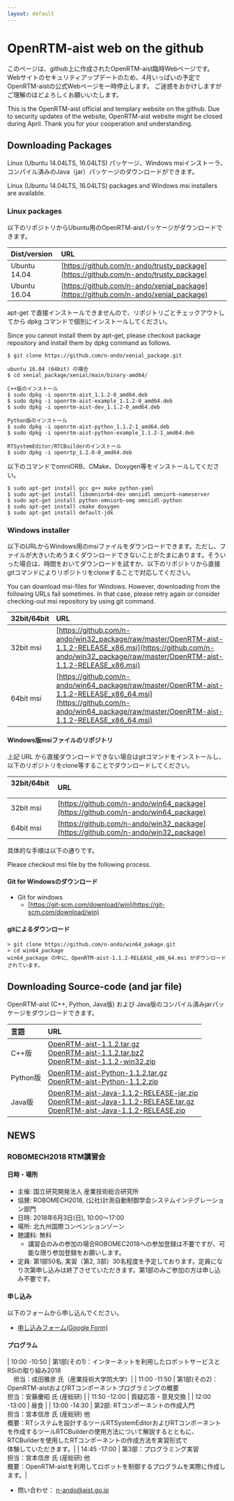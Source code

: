 ```yaml
---
layout: default
---
```


# OpenRTM-aist web on the github

このページは、github上に作成されたOpenRTM-aist臨時Webページです。
Webサイトのセキュリティアップデートのため、4月いっぱいの予定でOpenRTM-aistの公式Webページを一時停止します。
ご迷惑をおかけしますがご理解のほどよろしくお願いいたします。

This is the OpenRTM-aist official and templary website on the github.
Due to security updates of the website, OpenRTM-aist website might be closed during April.
Thank you for your cooperation and understanding.

## Downloading Packages
Linux (Ubuntu 14.04LTS, 16.04LTS) パッケージ、Windows msiインストーラ、コンパイル済みのJava（jar）パッケージのダウンロードができます。

Linux (Ubuntu 14.04LTS, 16.04LTS) packages and Windows msi installers are available.

### Linux packages

以下のリポジトリからUbuntu用のOpenRTM-aistパッケージがダウンロードできます。

| Dist/version  | URL                                      |
|:--------------|:-----------------------------------------| 
| Ubuntu 14.04  | [https://github.com/n-ando/trusty_package](https://github.com/n-ando/trusty_package) |
| Ubuntu 16.04  | [https://github.com/n-ando/xenial_package](https://github.com/n-ando/xenial_package) |


apt-get で直接インストールできませんので、リポジトリごとチェックアウトしてから dpkg コマンドで個別にインストールしてください。

Since you cannot install them by apt-get, please checkout package repository and install them by dpkg command as follows.


```shell
$ git clone https://github.com/n-ando/xenial_package.git

ubuntu 16.04 (64bit) の場合
$ cd xenial_package/xenial/main/binary-amd64/

C++版のインストール
$ sudo dpkg -i openrtm-aist_1.1.2-0_amd64.deb
$ sudo dpkg -i openrtm-aist-example_1.1.2-0_amd64.deb
$ sudo dpkg -i openrtm-aist-dev_1.1.2-0_amd64.deb

Python版のインストール
$ sudo dpkg -i openrtm-aist-python_1.1.2-1_amd64.deb
$ sudo dpkg -i openrtm-aist-python-example_1.1.2-1_amd64.deb

RTSystemEditor/RTCBuilderのインストール
$ sudo dpkg -i openrtp_1.2.0-0_amd64.deb
```

以下のコマンドでomniORB、CMake、Doxygen等をインストールしてください。

```shell
$ sudo apt-get install gcc g++ make python-yaml
$ sudo apt-get install libomniorb4-dev omniidl omniorb-nameserver
$ sudo apt-get install python-omniorb-omg omniidl-python
$ sudo apt-get install cmake doxygen
$ sudo apt-get install default-jdk
```

### Windows installer

以下のURLからWindows用のmsiファイルをダウンロードできます。ただし、ファイルが大きいためうまくダウンロードできないことがたまにあります。そういった場合は、時間をおいてダウンロードを試すか、以下のリポジトリから直接gitコマンドによりリポジトリをcloneすることで対応してください。

You can download msi-files for Windows. However, downloading from the following URLs fail sometimes. In that case, please retry again or consider checking-out msi repository by using git command.

| 32bit/64bit   | URL                                      |
|:--------------|:-----------------------------------------| 
| 32bit msi     | [https://github.com/n-ando/win32_package/raw/master/OpenRTM-aist-1.1.2-RELEASE_x86.msi](https://github.com/n-ando/win32_package/raw/master/OpenRTM-aist-1.1.2-RELEASE_x86.msi) |
| 64bit msi     | [https://github.com/n-ando/win64_package/raw/master/OpenRTM-aist-1.1.2-RELEASE_x86_64.msi](https://github.com/n-ando/win64_package/raw/master/OpenRTM-aist-1.1.2-RELEASE_x86_64.msi) |

#### Windows版msiファイルのリポジトリ

上記 URL から直接ダウンロードできない場合はgitコマンドをインストールし、以下のリポジトリをclone等することでダウンロードしてください。

| 32bit/64bit   | URL                                      |
|:--------------|:-----------------------------------------| 
| 32bit msi     | [https://github.com/n-ando/win64_package](https://github.com/n-ando/win64_package)  |
| 64bit msi     | [https://github.com/n-ando/win32_package](https://github.com/n-ando/win32_package)  |

具体的な手順は以下の通りです。

Please checkout msi file by the following process.

#### Git for Windowsのダウンロード

- Git for windows
  - [https://git-scm.com/download/win](https://git-scm.com/download/win)

#### gitによるダウンロード

```shell
> git clone https://github.com/n-ando/win64_pakage.git
> cd win64_package
win64_package の中に、OpenRTM-aist-1.1.2-RELEASE_x86_64.msi がダウンロードされています。
```
## Downloading Source-code (and jar file)

OpenRTM-aist (C++, Python, Java版) および Java版のコンパイル済みjarパッケージをダウンロードできます。

| 言語     |  URL  |
|:---------|:------| 
| C++版    | [OpenRTM-aist-1.1.2.tar.gz](https://github.com/n-ando/openrtm-src_packages/raw/master/cxx/1.1.2/OpenRTM-aist-1.1.2.tar.gz) <br> [OpenRTM-aist-1.1.2.tar.bz2](https://github.com/n-ando/openrtm-src_packages/raw/master/cxx/1.1.2/OpenRTM-aist-1.1.2.tar.bz2) <br> [OpenRTM-aist-1.1.2-win32.zip](https://github.com/n-ando/openrtm-src_packages/raw/master/cxx/1.1.2/OpenRTM-aist-1.1.2-win32.zip) |
| Python版 | [OpenRTM-aist-Python-1.1.2.tar.gz](https://github.com/n-ando/openrtm-src_packages/raw/master/python/1.1.2/OpenRTM-aist-Python-1.1.2.tar.gz) <br> [OpenRTM-aist-Python-1.1.2.zip](https://github.com/n-ando/openrtm-src_packages/raw/master/python/1.1.2/OpenRTM-aist-Python-1.1.2.zip) |
| Java版   | [OpenRTM-aist-Java-1.1.2-RELEASE-jar.zip](https://github.com/n-ando/openrtm-src_packages/raw/master/java/1.1.2/OpenRTM-aist-Java-1.1.2-RELEASE-jar.zip) <br> [OpenRTM-aist-Java-1.1.2-RELEASE.tar.gz](https://github.com/n-ando/openrtm-src_packages/raw/master/java/1.1.2/OpenRTM-aist-Java-1.1.2-RELEASE.tar.gz) <br> [OpenRTM-aist-Java-1.1.2-RELEASE.zip](https://github.com/n-ando/openrtm-src_packages/raw/master/java/1.1.2/OpenRTM-aist-Java-1.1.2-RELEASE.zip) |


## NEWS

### ROBOMECH2018 RTM講習会

#### 日時・場所
- 主催: 国立研究開発法人 産業技術総合研究所
- 協賛: ROBOMECH2018, (公社)計測自動制御学会システムインテグレーション部門
- 日時: 2018年6月3日(日), 10:00〜17:00 
- 場所: 北九州国際コンベンションゾーン
- 聴講料: 無料
  - 講習会のみの参加の場合ROBOMEC2018への参加登録は不要ですが、可能な限り参加登録をお願いします。
- 定員: 第1部50名, 実習（第2, 3部）30名程度を予定しております。定員になり次第申し込みは終了させていただきます。第1部のみご参加の方は申し込み不要です。
#### 申し込み
以下のフォームから申し込んでください。
- [申し込みフォーム(Google Form)](https://goo.gl/forms/vDW0jAmboChrlhkC2)


#### プログラム

| 10:00 -10:50	| 第1部(その1)：インターネットを利用したロボットサービスとRSiの取り組み2018 <br>　担当：成田雅彦 氏（産業技術大学院大学）|
| 11:00 -11:50	| 第1部(その2)：OpenRTM-aistおよびRTコンポーネントプログラミングの概要 <br> 担当：安藤慶昭 氏 (産総研) |
| 11:50 -12:00	| 質疑応答・意見交換 |
| 12:00 -13:00	| 昼食 |
| 13:00 -14:30	| 第2部: RTコンポーネントの作成入門 <br>担当：宮本信彦 氏 (産総研) 他 <br>概要：RTシステムを設計するツールRTSystemEditorおよびRTコンポーネント<br>を作成するツールRTCBuilderの使用方法について解説するとともに、<br>RTCBuilderを使用したRTコンポーネントの作成方法を実習形式で<br>体験していただきます。|
| 14:45 -17:00	| 第3部：プログラミング実習 <br>担当：宮本信彦 氏 (産総研) 他 <br>概要：OpenRTM-aistを利用してロボットを制御するプログラムを実際に作成します。|

- 問い合わせ： n-ando@aist.go.jp


